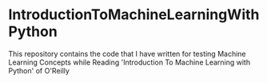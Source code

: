 # IntroductionToMachineLearningWithPython
This repository contains the code that I have written for testing Machine Learning Concepts while Reading 'Introduction To Machine Learning with Python' of O'Reilly
